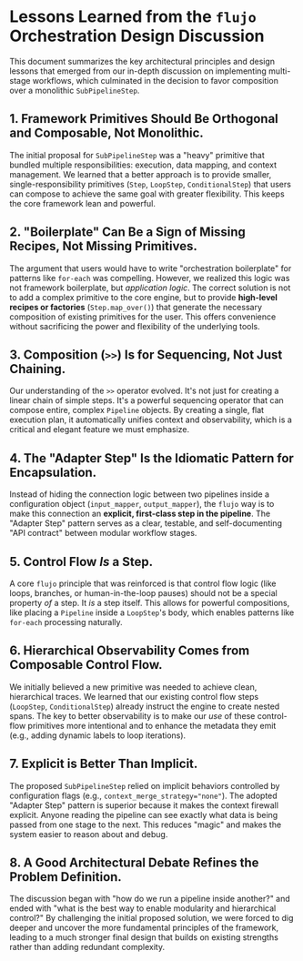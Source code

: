 # Lessons Learned from the `flujo` Orchestration Design Discussion

This document summarizes the key architectural principles and design lessons that emerged from our in-depth discussion on implementing multi-stage workflows, which culminated in the decision to favor composition over a monolithic `SubPipelineStep`.

## 1. **Framework Primitives Should Be Orthogonal and Composable, Not Monolithic.**
The initial proposal for `SubPipelineStep` was a "heavy" primitive that bundled multiple responsibilities: execution, data mapping, and context management. We learned that a better approach is to provide smaller, single-responsibility primitives (`Step`, `LoopStep`, `ConditionalStep`) that users can compose to achieve the same goal with greater flexibility. This keeps the core framework lean and powerful.

## 2. **"Boilerplate" Can Be a Sign of Missing Recipes, Not Missing Primitives.**
The argument that users would have to write "orchestration boilerplate" for patterns like `for-each` was compelling. However, we realized this logic was not framework boilerplate, but *application logic*. The correct solution is not to add a complex primitive to the core engine, but to provide **high-level recipes or factories** (`Step.map_over()`) that generate the necessary composition of existing primitives for the user. This offers convenience without sacrificing the power and flexibility of the underlying tools.

## 3. **Composition (`>>`) Is for Sequencing, Not Just Chaining.**
Our understanding of the `>>` operator evolved. It's not just for creating a linear chain of simple steps. It's a powerful sequencing operator that can compose entire, complex `Pipeline` objects. By creating a single, flat execution plan, it automatically unifies context and observability, which is a critical and elegant feature we must emphasize.

## 4. **The "Adapter Step" Is the Idiomatic Pattern for Encapsulation.**
Instead of hiding the connection logic between two pipelines inside a configuration object (`input_mapper`, `output_mapper`), the `flujo` way is to make this connection an **explicit, first-class step in the pipeline**. The "Adapter Step" pattern serves as a clear, testable, and self-documenting "API contract" between modular workflow stages.

## 5. **Control Flow *Is* a Step.**
A core `flujo` principle that was reinforced is that control flow logic (like loops, branches, or human-in-the-loop pauses) should not be a special property *of* a step. It *is* a step itself. This allows for powerful compositions, like placing a `Pipeline` inside a `LoopStep`'s body, which enables patterns like `for-each` processing naturally.

## 6. **Hierarchical Observability Comes from Composable Control Flow.**
We initially believed a new primitive was needed to achieve clean, hierarchical traces. We learned that our existing control flow steps (`LoopStep`, `ConditionalStep`) already instruct the engine to create nested spans. The key to better observability is to make our *use* of these control-flow primitives more intentional and to enhance the metadata they emit (e.g., adding dynamic labels to loop iterations).

## 7. **Explicit is Better Than Implicit.**
The proposed `SubPipelineStep` relied on implicit behaviors controlled by configuration flags (e.g., `context_merge_strategy="none"`). The adopted "Adapter Step" pattern is superior because it makes the context firewall explicit. Anyone reading the pipeline can see exactly what data is being passed from one stage to the next. This reduces "magic" and makes the system easier to reason about and debug.

## 8. **A Good Architectural Debate Refines the Problem Definition.**
The discussion began with "how do we run a pipeline inside another?" and ended with "what is the best way to enable modularity and hierarchical control?" By challenging the initial proposed solution, we were forced to dig deeper and uncover the more fundamental principles of the framework, leading to a much stronger final design that builds on existing strengths rather than adding redundant complexity.
